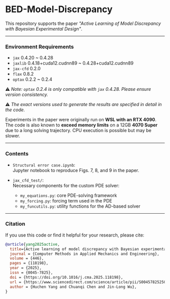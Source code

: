 # BED-Model-Discrepancy

This repository supports the paper *"Active Learning of Model Discrepancy with Bayesian Experimental Design"*.

---

### Environment Requirements

- `jax`         0.4.20 ~ 0.4.28  
- `jaxlib`      0.4.18+cuda12.cudnn89 ~ 0.4.28+cuda12.cudnn89  
- `jax-cfd`     0.2.0  
- `flax`        0.8.2  
- `optax`       0.2.2 ~ 0.2.4  

⚠️ *Note: `optax` 0.2.4 is only compatible with `jax` 0.4.28. Please ensure version consistency.*

⚠️ *The exact versions used to generate the results are specified in detail in the code.*

Experiments in the paper were originally run on **WSL with an RTX 4090**. The code is also known to **exceed memory limits** on a 12GB **4070 Super** due to a long solving trajectory. CPU execution is possible but may be slower.

---

### Contents

- `Structural error case.ipynb`:  
  Jupyter notebook to reproduce Figs. 7, 8, and 9 in the paper.

- `jax_cfd_test/`:  
  Necessary components for the custom PDE solver:
  - `my_equations.py`: core PDE-solving framework  
  - `my_forcing.py`: forcing term used in the PDE  
  - `my_funcutils.py`: utility functions for the AD-based solver

---

### Citation
If you use this code or find it helpful for your research, please cite:

```bibtex
@article{yang2025active,
  title={Active learning of model discrepancy with Bayesian experimental design},
  journal = {Computer Methods in Applied Mechanics and Engineering},
  volume = {446},
  pages = {118198},
  year = {2025},
  issn = {0045-7825},
  doi = {https://doi.org/10.1016/j.cma.2025.118198},
  url = {https://www.sciencedirect.com/science/article/pii/S0045782525004700},
  author = {Huchen Yang and Chuanqi Chen and Jin-Long Wu},
}
